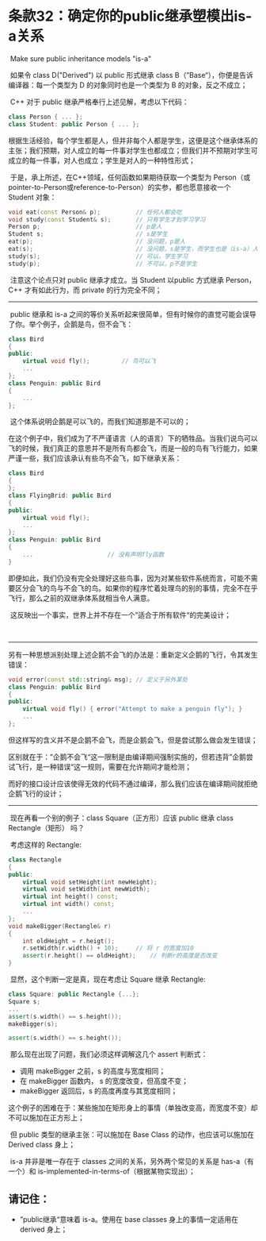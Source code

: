 # 条款32：确定你的public继承塑模出is-a关系

​		Make sure public inheritance models "is-a"

​	如果令 class D("Derived") 以 public 形式继承 class B（”Base“），你便是告诉编译器：每一个类型为 D 的对象同时也是一个类型为 B 的对象，反之不成立；

​	C++ 对于 public 继承严格奉行上述见解，考虑以下代码：

````c++
class Person { ... };
class Student: public Person { ... };
````

​	根据生活经验，每个学生都是人，但并非每个人都是学生，这便是这个继承体系的主张；我们预期，对人成立的每一件事对学生也都成立；但我们并不预期对学生可成立的每一件事，对人也成立；学生是对人的一种特性形式；

​	于是，承上所述，在C++领域，任何函数如果期待获取一个类型为 Person（或 pointer-to-Person或reference-to-Person）的实参，都也愿意接收一个 Student 对象：

````c++
void eat(const Person& p); 			// 任何人都会吃
void study(const Student& s);		// 只有学生才到学习学习
Person p;							// p是人
Student s;							// s是学生
eat(p);								// 没问题，p是人
eat(s);								// 没问题，s是学生，而学生也是（is-a）人
study(s);							// 可以，学生学习
study(p);							// 不可以，p不是学生
````

​	注意这个论点只对 public 继承才成立。当 Student 以public 方式继承 Person，C++ 才有如此行为，而 private 的行为完全不同；



---

​	public 继承和 is-a 之间的等价关系听起来很简单，但有时候你的直觉可能会误导了你。举个例子，企鹅是鸟，但不会飞：

````c++
class Bird
{
public:
	virtual void fly();			// 鸟可以飞
    ...
};
class Penguin: public Bird
{
    ...
};
````

​	这个体系说明企鹅是可以飞的，而我们知道那是不可以的；

​	在这个例子中，我们成为了不严谨语言（人的语言）下的牺牲品。当我们说鸟可以飞的时候，我们真正的意思并不是所有鸟都会飞，而是一般的鸟有飞行能力，如果严谨一些，我们应该承认有些鸟不会飞，如下继承关系：

````c++
class Bird
{
};
class FlyingBrid: public Bird
{
public:
	virtual void fly();
    ...
};
class Penguin: public Bird
{
    ...						// 没有声明fly函数
}
````

​	即便如此，我们仍没有完全处理好这些鸟事，因为对某些软件系统而言，可能不需要区分会飞的鸟与不会飞的鸟。如果你的程序忙着处理鸟的别的事情，完全不在乎飞行，那么之前的双继承体系就相当令人满意。

​	这反映出一个事实，世界上并不存在一个”适合于所有软件“的完美设计；

​	

---

​	另有一种思想派别处理上述企鹅不会飞的办法是：重新定义企鹅的飞行，令其发生错误：

````c++
void error(const std::string& msg); // 定义于另外某处
class Penguin: public Bird
{
public:
	virtual void fly() { error("Attempt to make a penguin fly"); }
	...
};
````

​	但这样写的含义并不是企鹅不会飞，而是企鹅会飞，但是尝试那么做会发生错误；

​	区别就在于：”企鹅不会飞“这一限制是由编译期间强制实施的，但若违背”企鹅尝试飞行，是一种错误“这一规则，需要在允许期间才能检测；

​	而好的接口设计应该使得无效的代码不通过编译，那么我们应该在编译期间就拒绝企鹅飞行的设计；



----

​	现在再看一个别的例子：class Square（正方形）应该 public 继承 class Rectangle（矩形） 吗？

​	考虑这样的 Rectangle:

````c++
class Rectangle
{
public:
	virtual void setHeight(int newHeight);
    virtual void setWidth(int newWidth);
    virtual int height() const;
    virtual int width() const;
    ...
};
void makeBigger(Rectangle& r)
{
    int oldHeight = r.heigt();
    r.setWidth(r.width() + 10);		// 将 r 的宽度加10
    assert(r.height() == oldHeight);	// 判断r的高度是否改变
}
````

​	显然，这个判断一定是真，现在考虑让 Square 继承 Rectangle:

````c++
class Square: public Rectangle {...};
Square s;
...
assert(s.width() == s.height());
makeBigger(s);

assert(s.width() == s.height());
````

​	那么现在出现了问题，我们必须这样调解这几个 assert 判断式：

- 调用 makeBigger 之前，s 的高度与宽度相同；
- 在 makeBigger 函数内， s 的宽度改变，但高度不变；
- makeBigger 返回后，s 的高度再度与其宽度相同；

​	这个例子的困难在于：某些施加在矩形身上的事情（单独改变高，而宽度不变）却不可以施加在正方形上；

​	但 public 类型的继承主张：可以施加在 Base Class 的动作，也应该可以施加在 Derived class 身上；



​	is-a 并非是唯一存在于 classes 之间的关系，另外两个常见的关系是 has-a（有一个）和 is-implemented-in-terms-of（根据某物实现出）；



## 请记住：

- ”public继承“意味着 is-a。使用在 base classes 身上的事情一定适用在 derived 身上；